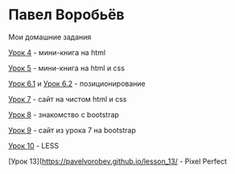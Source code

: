 

# Павел Воробьёв

Мои домашние задания

[Урок 4](https://pavelvorobev.github.io/lesson_4/) - мини-книга на html

[Урок 5](https://pavelvorobev.github.io/lesson_5/) - мини-книга на html и css

[Урок 6.1](https://pavelvorobev.github.io/lesson_6.1/) и [Урок 6.2](https://pavelvorobev.github.io/lesson_6.2/) - позиционирование

[Урок 7](https://pavelvorobev.github.io/lesson_7/) - сайт на чистом html и css

[Урок 8](https://pavelvorobev.github.io/lesson_8/) - знакомство с bootstrap

[Урок 9](https://pavelvorobev.github.io/lesson_9/) - сайт из урока 7 на bootstrap

[Урок 10](https://pavelvorobev.github.io/lesson_10/) - LESS

[Урок 13](https://pavelvorobev.github.io/lesson_13/ - Pixel Perfect


